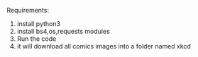    Requirements:
1. install python3
2. install bs4,os,requests modules
3. Run the code
4. it will download all comics images into a folder named xkcd
